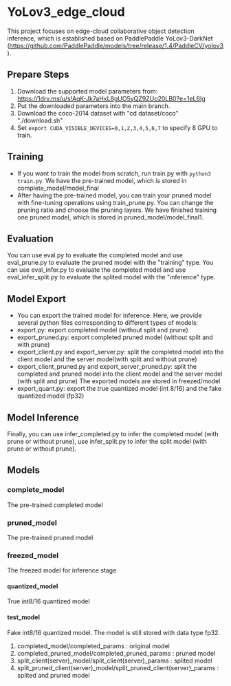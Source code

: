 # YoLov3_edge_cloud
This project focuses on edge-cloud collaborative object detection inference, which is established based on PaddlePaddle YoLov3-DarkNet (https://github.com/PaddlePaddle/models/tree/release/1.4/PaddleCV/yolov3). 
## Prepare Steps
1. Download the supported model parameters from: https://1drv.ms/u/s!AqK-Jk7aHxL8gUO5yQZ9ZUo20LB0?e=1eL6Ig
2. Put the downloaded parameters into the main branch.
3. Download the coco-2014 dataset with "cd dataset/coco"  "./download.sh"
4. Set ```export CUDA_VISIBLE_DEVICES=0,1,2,3,4,5,6,7``` to specify 8 GPU to train.

## Training
- If you want to train the model from scratch, run train.py with ```python3 train.py```. We have the pre-trained model, which is stored in complete_model/model_final
- After having the pre-trained model, you can train your pruned model with fine-tuning operations using train_prune.py. You can change the pruning ratio and choose the pruning layers. We have finished training one pruned model, which is stored in pruned_model/model_final1.

## Evaluation
You can use eval.py to evaluate the completed model and use eval_prune.py to evaluate the pruned model with the "training" type.
You can use eval_infer.py to evaluate the completed model and use eval_infer_split.py to evaluate the splited model with the "inference" type.


## Model Export
- You can export the trained model for inference. Here, we provide several python files corresponding to different types of models:
- export.py:  export completed model (without split and prune)
- export_pruned.py:  export completed pruned model (without split and with prune)
- export_client.py and export_server.py:  split the completed model into the client model and the server model(with split and without prune)
- export_client_pruned.py and export_server_pruned.py:  split the completed and pruned model into the client model and the server model (with split and prune)
The exported models are stored in freezed/model
- export_quant.py:  export the true quantized model (int 8/16) and the fake quantized model (fp32)

## Model Inference
Finally, you can use infer_completed.py to infer the completed model (with prune or without prune), use infer_split.py to infer the split model (with prune or without prune).

## Models
### complete_model
The pre-trained completed model
### pruned_model
The pre-trained pruned model
### freezed_model
The freezed model for inference stage
#### quantized_model
True int8/16 quantized model
#### test_model
Fake int8/16 quantized model. The model is still stored with data type fp32.
1. completed_model/completed_params : original model
2. completed_pruned_model/completed_pruned_params : pruned model
3. split_client(server)_model/split_client(server)_params : splited model
4. split_pruned_client(server)_model/split_pruned_client(server)_params : splited and pruned model

